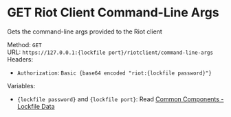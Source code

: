 # GET Riot Client Command-Line Args

Gets the command-line args provided to the Riot client  


Method: `GET`  
URL: `https://127.0.0.1:{lockfile port}/riotclient/command-line-args`  
Headers:
 - `Authorization`: `Basic {base64 encoded "riot:{lockfile password}"}`

Variables:
 - `{lockfile password}` and `{lockfile port}`: Read [Common Components - Lockfile Data](../common-components.md#lockfile-data)

